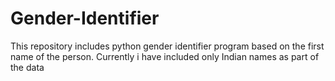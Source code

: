 # Gender-Identifier
This repository includes  python gender identifier program based on the first name of the person. Currently i have included only Indian names as part of the data
